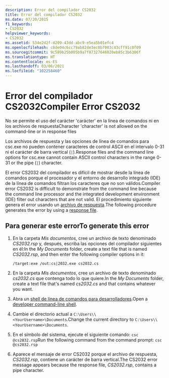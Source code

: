 ```yaml
---
description: Error del compilador CS2032
title: Error del compilador CS2032
ms.date: 07/20/2015
f1_keywords:
- CS2032
helpviewer_keywords:
- CS2032
ms.assetid: 534e2d2f-d209-43dd-abc9-e5ea5b01efc4
ms.openlocfilehash: c8de04c6cc79ab82de3ec0b7003c43cff91c0f09
ms.sourcegitcommit: 9c589b25b005b9a7f87327646020eb85c3b6306f
ms.translationtype: HT
ms.contentlocale: es-ES
ms.lasthandoff: 03/06/2021
ms.locfileid: "102258460"
---
```

# <a name="compiler-error-cs2032"></a><span data-ttu-id="ce1ce-103">Error del compilador CS2032</span><span class="sxs-lookup"><span data-stu-id="ce1ce-103">Compiler Error CS2032</span></span>

<span data-ttu-id="ce1ce-104">No se permite el uso del carácter 'carácter' en la línea de comandos ni en los archivos de respuesta</span><span class="sxs-lookup"><span data-stu-id="ce1ce-104">Character 'character' is not allowed on the command-line or in response files</span></span>

 <span data-ttu-id="ce1ce-105">Los archivos de respuesta y las opciones de línea de comandos para csc.exe no pueden contener caracteres de control ASCII en el intervalo 0-31 ni el carácter de barra vertical (`|`).</span><span class="sxs-lookup"><span data-stu-id="ce1ce-105">Response files and the command line options for csc.exe cannot contain ASCII control characters in the range 0-31 or the pipe (`|`) character.</span></span>

 <span data-ttu-id="ce1ce-106">El error CS2032 del compilador es difícil de mostrar desde la línea de comandos porque el procesador y el entorno de desarrollo integrado (IDE) de la línea de comandos filtran los caracteres que no son válidos.</span><span class="sxs-lookup"><span data-stu-id="ce1ce-106">Compiler error CS2032 is difficult to demonstrate from the command line because the command line processor and the integrated development environment (IDE) filter out characters that are not valid.</span></span> <span data-ttu-id="ce1ce-107">El procedimiento siguiente genera el error usando un [archivo de respuesta](../compiler-options/response-file-compiler-option.md).</span><span class="sxs-lookup"><span data-stu-id="ce1ce-107">The following procedure generates the error by using a [response file](../compiler-options/response-file-compiler-option.md).</span></span>

## <a name="to-generate-this-error"></a><span data-ttu-id="ce1ce-108">Para generar este error</span><span class="sxs-lookup"><span data-stu-id="ce1ce-108">To generate this error</span></span>

1. <span data-ttu-id="ce1ce-109">En la carpeta *Mis documentos*, cree un archivo de texto denominado *CS2032.rsp* y, después, escriba las opciones del compilador siguientes en él:</span><span class="sxs-lookup"><span data-stu-id="ce1ce-109">In the *My Documents* folder, create a text file that is named *CS2032.rsp*, and then enter the following compiler options in it:</span></span>
  
    ```console
    /target:exe /out:cs|2032.exe cs2032.cs
    ```

2. <span data-ttu-id="ce1ce-110">En la carpeta *Mis documentos*, cree un archivo de texto denominado *cs2032.cs* que contenga todo lo que quiere.</span><span class="sxs-lookup"><span data-stu-id="ce1ce-110">In the *My Documents* folder, create a text file that's named *cs2032.cs* and that contains whatever you want.</span></span>

3. <span data-ttu-id="ce1ce-111">Abra un [shell de línea de comandos para desarrolladores](/visualstudio/ide/reference/command-prompt-powershell).</span><span class="sxs-lookup"><span data-stu-id="ce1ce-111">Open a [developer command-line shell](/visualstudio/ide/reference/command-prompt-powershell).</span></span>

4. <span data-ttu-id="ce1ce-112">Cambie el directorio actual a `C:\Users\\<YourUsername>\Documents`.</span><span class="sxs-lookup"><span data-stu-id="ce1ce-112">Change the current directory to `C:\Users\\<YourUsername>\Documents`.</span></span>

5. <span data-ttu-id="ce1ce-113">En el símbolo del sistema, ejecute el siguiente comando: `csc @cs2032.rsp`</span><span class="sxs-lookup"><span data-stu-id="ce1ce-113">Run the following command from the command prompt: `csc @cs2032.rsp`</span></span>

6. <span data-ttu-id="ce1ce-114">Aparece el mensaje de error CS2032 porque el archivo de respuesta, *CS2032.rsp*, contiene un carácter de barra vertical.</span><span class="sxs-lookup"><span data-stu-id="ce1ce-114">The CS2032 error message appears because the response file, *CS2032.rsp*, contains a pipe character.</span></span>
